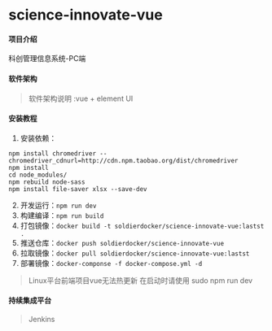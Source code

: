 # science-innovate-vue

#### 项目介绍
科创管理信息系统-PC端

#### 软件架构
>软件架构说明 :vue + element UI

#### 安装教程

1. 安装依赖：
```shell
npm install chromedriver --chromedriver_cdnurl=http://cdn.npm.taobao.org/dist/chromedriver
npm install
cd node_modules/
npm rebuild node-sass
npm install file-saver xlsx --save-dev
  ```
2. 开发运行：`npm run dev`
3. 构建编译：`npm run build`
3. 打包镜像：`docker build -t soldierdocker/science-innovate-vue:lastst .`
4. 推送仓库：`docker push soldierdocker/science-innovate-vue`
5. 拉取镜像：`docker pull soldierdocker/science-innovate-vue:lastst`
6. 部署镜像：`docker-componse -f docker-compose.yml -d`

>Linux平台前端项目vue无法热更新 在启动时请使用 sudo npm run dev


#### 持续集成平台
>Jenkins
